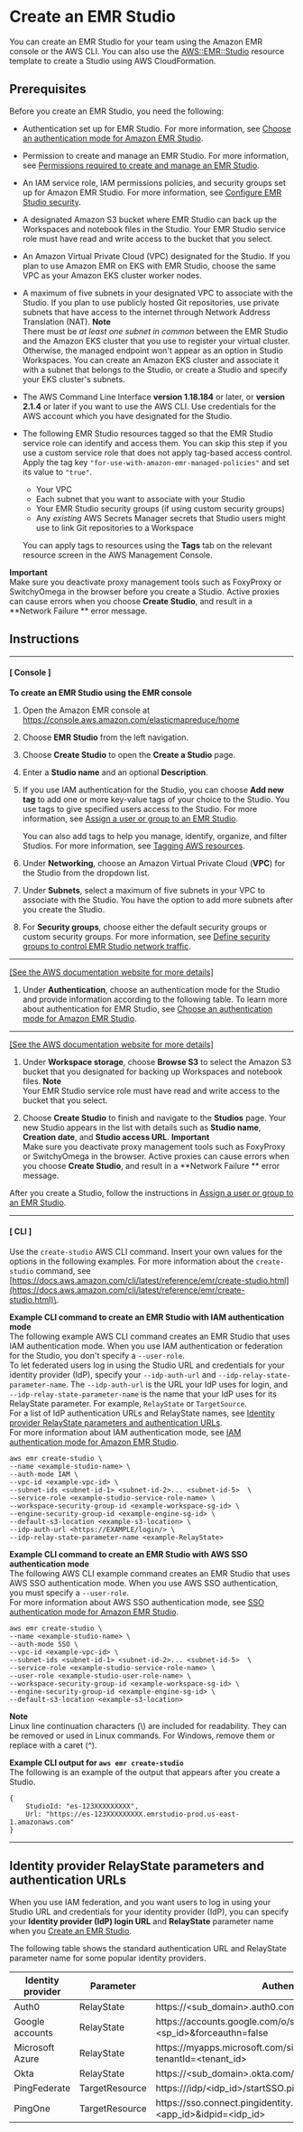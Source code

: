 # Create an EMR Studio<a name="emr-studio-create-studio"></a>

You can create an EMR Studio for your team using the Amazon EMR console or the AWS CLI\. You can also use the [AWS::EMR::Studio](https://docs.aws.amazon.com/AWSCloudFormation/latest/UserGuide/aws-resource-emr-studio.html) resource template to create a Studio using AWS CloudFormation\. 

## Prerequisites<a name="emr-studio-create-studio-prereqs"></a>

Before you create an EMR Studio, you need the following:
+ Authentication set up for EMR Studio\. For more information, see [Choose an authentication mode for Amazon EMR Studio](emr-studio-authentication.md)\.
+ Permission to create and manage an EMR Studio\. For more information, see [Permissions required to create and manage an EMR Studio](emr-studio-admin-permissions.md)\.
+ An IAM service role, IAM permissions policies, and security groups set up for Amazon EMR Studio\. For more information, see [Configure EMR Studio security](emr-studio-security.md)\.
+ A designated Amazon S3 bucket where EMR Studio can back up the Workspaces and notebook files in the Studio\. Your EMR Studio service role must have read and write access to the bucket that you select\.
+ An Amazon Virtual Private Cloud \(VPC\) designated for the Studio\. If you plan to use Amazon EMR on EKS with EMR Studio, choose the same VPC as your Amazon EKS cluster worker nodes\.
+ A maximum of five subnets in your designated VPC to associate with the Studio\. If you plan to use publicly hosted Git repositories, use private subnets that have access to the internet through Network Address Translation \(NAT\)\. 
**Note**  
There must be *at least one subnet in common* between the EMR Studio and the Amazon EKS cluster that you use to register your virtual cluster\. Otherwise, the managed endpoint won't appear as an option in Studio Workspaces\. You can create an Amazon EKS cluster and associate it with a subnet that belongs to the Studio, or create a Studio and specify your EKS cluster's subnets\.
+ The AWS Command Line Interface **version 1\.18\.184** or later, or **version 2\.1\.4** or later if you want to use the AWS CLI\. Use credentials for the AWS account which you have designated for the Studio\.
+ The following EMR Studio resources tagged so that the EMR Studio service role can identify and access them\. You can skip this step if you use a custom service role that does not apply tag\-based access control\. Apply the tag key `"for-use-with-amazon-emr-managed-policies"` and set its value to `"true"`\. 
  + Your VPC
  + Each subnet that you want to associate with your Studio
  + Your EMR Studio security groups \(if using custom security groups\)
  + Any *existing* AWS Secrets Manager secrets that Studio users might use to link Git repositories to a Workspace

  You can apply tags to resources using the **Tags** tab on the relevant resource screen in the AWS Management Console\.

**Important**  
Make sure you deactivate proxy management tools such as FoxyProxy or SwitchyOmega in the browser before you create a Studio\. Active proxies can cause errors when you choose **Create Studio**, and result in a **Network Failure ** error message\.

## Instructions<a name="emr-studio-create-studio-instructions"></a>

------
#### [ Console ]

**To create an EMR Studio using the EMR console**

1. Open the Amazon EMR console at [https://console\.aws\.amazon\.com/elasticmapreduce/home](https://console.aws.amazon.com/elasticmapreduce/home)

1. Choose **EMR Studio** from the left navigation\.

1. Choose **Create Studio** to open the **Create a Studio** page\.

1. Enter a **Studio name** and an optional **Description**\.

1. If you use IAM authentication for the Studio, you can choose **Add new tag** to add one or more key\-value tags of your choice to the Studio\. You use tags to give specified users access to the Studio\. For more information, see [Assign a user or group to an EMR Studio](emr-studio-manage-users.md#emr-studio-assign-users-groups)\.

   You can also add tags to help you manage, identify, organize, and filter Studios\. For more information, see [Tagging AWS resources](https://docs.aws.amazon.com/general/latest/gr/aws_tagging.html)\.

1. Under **Networking**, choose an Amazon Virtual Private Cloud \(**VPC**\) for the Studio from the dropdown list\.

1. Under **Subnets**, select a maximum of five subnets in your VPC to associate with the Studio\. You have the option to add more subnets after you create the Studio\.

1. For **Security groups**, choose either the default security groups or custom security groups\. For more information, see [Define security groups to control EMR Studio network traffic](emr-studio-security-groups.md)\.  
****    
[\[See the AWS documentation website for more details\]](http://docs.aws.amazon.com/emr/latest/ManagementGuide/emr-studio-create-studio.html)

1. Under **Authentication**, choose an authentication mode for the Studio and provide information according to the following table\. To learn more about authentication for EMR Studio, see [Choose an authentication mode for Amazon EMR Studio](emr-studio-authentication.md)\.  
****    
[\[See the AWS documentation website for more details\]](http://docs.aws.amazon.com/emr/latest/ManagementGuide/emr-studio-create-studio.html)

1. Under **Workspace storage**, choose **Browse S3** to select the Amazon S3 bucket that you designated for backing up Workspaces and notebook files\.
**Note**  
Your EMR Studio service role must have read and write access to the bucket that you select\.

1. Choose **Create Studio** to finish and navigate to the **Studios** page\. Your new Studio appears in the list with details such as **Studio name**, **Creation date**, and **Studio access URL**\.
**Important**  
Make sure you deactivate proxy management tools such as FoxyProxy or SwitchyOmega in the browser\. Active proxies can cause errors when you choose **Create Studio**, and result in a **Network Failure ** error message\.

After you create a Studio, follow the instructions in [Assign a user or group to an EMR Studio](emr-studio-manage-users.md#emr-studio-assign-users-groups)\.

------
#### [ CLI ]

Use the `create-studio` AWS CLI command\. Insert your own values for the options in the following examples\. For more information about the `create-studio` command, see [https://docs.aws.amazon.com/cli/latest/reference/emr/create-studio.html](https://docs.aws.amazon.com/cli/latest/reference/emr/create-studio.html)\.

**Example CLI command to create an EMR Studio with IAM authentication mode**  
The following example AWS CLI command creates an EMR Studio that uses IAM authentication mode\. When you use IAM authentication or federation for the Studio, you don't specify a `--user-role`\.   
To let federated users log in using the Studio URL and credentials for your identity provider \(IdP\), specify your `--idp-auth-url` and `--idp-relay-state-parameter-name`\. The `--idp-auth-url` is the URL your IdP uses for login, and `--idp-relay-state-parameter-name` is the name that your IdP uses for its RelayState parameter\. For example, `RelayState` or `TargetSource`\.  
For a list of IdP authentication URLs and RelayState names, see [Identity provider RelayState parameters and authentication URLs](#emr-studio-idp-reference-table)\.  
For more information about IAM authentication mode, see [IAM authentication mode for Amazon EMR Studio](emr-studio-authentication.md#emr-studio-iam-authentication)\.  

```
aws emr create-studio \
--name <example-studio-name> \
--auth-mode IAM \
--vpc-id <example-vpc-id> \
--subnet-ids <subnet-id-1> <subnet-id-2>... <subnet-id-5>  \
--service-role <example-studio-service-role-name> \
--workspace-security-group-id <example-workspace-sg-id> \
--engine-security-group-id <example-engine-sg-id> \
--default-s3-location <example-s3-location> \
--idp-auth-url <https://EXAMPLE/login/> \
--idp-relay-state-parameter-name <example-RelayState>
```

**Example CLI command to create an EMR Studio with AWS SSO authentication mode**  
The following AWS CLI example command creates an EMR Studio that uses AWS SSO authentication mode\. When you use AWS SSO authentication, you must specify a `--user-role`\.   
For more information about AWS SSO authentication mode, see [SSO authentication mode for Amazon EMR Studio](emr-studio-authentication.md#emr-studio-enable-sso)\.  

```
aws emr create-studio \
--name <example-studio-name> \
--auth-mode SSO \
--vpc-id <example-vpc-id> \
--subnet-ids <subnet-id-1> <subnet-id-2>... <subnet-id-5>  \
--service-role <example-studio-service-role-name> \
--user-role <example-studio-user-role-name> \
--workspace-security-group-id <example-workspace-sg-id> \
--engine-security-group-id <example-engine-sg-id> \
--default-s3-location <example-s3-location>
```

**Note**  
Linux line continuation characters \(\\\) are included for readability\. They can be removed or used in Linux commands\. For Windows, remove them or replace with a caret \(^\)\.

**Example CLI output for `aws emr create-studio`**  
The following is an example of the output that appears after you create a Studio\.  

```
{
    StudioId: "es-123XXXXXXXXX",
    Url: "https://es-123XXXXXXXXX.emrstudio-prod.us-east-1.amazonaws.com"
}
```

------

## Identity provider RelayState parameters and authentication URLs<a name="emr-studio-idp-reference-table"></a>

When you use IAM federation, and you want users to log in using your Studio URL and credentials for your identity provider \(IdP\), you can specify your **Identity provider \(IdP\) login URL** and **RelayState** parameter name when you [Create an EMR Studio](#emr-studio-create-studio)\.

The following table shows the standard authentication URL and RelayState parameter name for some popular identity providers\.


| Identity provider | Parameter | Authentication URL | 
| --- | --- | --- | 
| Auth0 | RelayState | https://<sub\_domain>\.auth0\.com/samlp/<app\_id> | 
| Google accounts | RelayState | https://accounts\.google\.com/o/saml2/initsso?idpid=<idp\_id>&spid=<sp\_id>&forceauthn=false | 
| Microsoft Azure | RelayState | https://myapps\.microsoft\.com/signin/<app\_name>/<app\_id>?tenantId=<tenant\_id> | 
| Okta | RelayState | https://<sub\_domain>\.okta\.com/app/<app\_name>/<app\_id>/sso/saml | 
| PingFederate | TargetResource | https://<host>/idp/<idp\_id>/startSSO\.ping?PartnerSpId=<sp\_id> | 
| PingOne | TargetResource | https://sso\.connect\.pingidentity\.com/sso/sp/initsso?saasid=<app\_id>&idpid=<idp\_id> | 